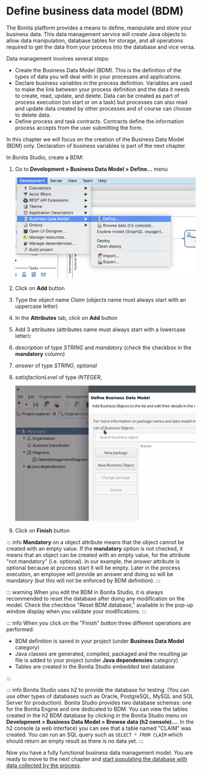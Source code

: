 # Define business data model (BDM)

The Bonita platform provides a means to define, manipulate and store your business data. This data management service will create Java objects to allow data manipulation, database tables for storage, and all operations required to get the data from your process into the database and vice versa.

Data management involves several steps:

- Create the Business Data Model (BDM). This is the definition of the types of data you will deal with in your processes and applications.
- Declare business variables in the process definition. Variables are used to make the link between your process definition and the data it needs to create, read, update, and delete. Data can be created as part of process execution (on start or on a task) but processes can also read and update data created by other processes and of course can choose to delete data.
- Define process and task contracts. Contracts define the information process accepts from the user submitting the form.

In this chapter we will focus on the creation of the Business Data Model (BDM) only. Declaration of business variables is part of the next chapter.

In Bonita Studio, create a BDM:

1. Go to **Development > Business Data Model > Define...** menu

   ![Define business data model menu](images/getting-started-tutorial/define-business-data-model/define-business-data-model-menu.png)
2. Click on **Add** button
3. Type the object name _Claim_ (objects name must always start with an uppercase letter)
4. In the **Attributes** tab, click on **Add** button
5. Add 3 attributes (attributes name must always start with a lowercase letter):
6. _description_ of type _STRING_ and _mandatory_ (check the checkbox in the **mandatory** column)
7. _answer_ of type _STRING_, _optional_
8. _satisfactionLevel_ of type _INTEGER_, 

   ![Create business object with attributes](images/getting-started-tutorial/define-business-data-model/create-business-object-with-attributes.gif)
9. Click on **Finish** button

::: info
**Mandatory** on a object attribute means that the object cannot be created with an empty value. If the **mandatory** option is not checked, it means that an object can be created with an empty value, for the attribute "not mandatory" (i.e. optional). In our example, the _answer_ attribute is optional because at process start it will be empty. Later in the process execution, an employee will provide an answer and doing so will be mandatory (but this will not be enforced by BDM definition).
:::

::: warning
When you edit the BDM in Bonita Studio, it is always recommended to reset the database after doing any modification on the model. Check the checkbox "Reset BDM database," available in the pop-up window display when you validate your modifications.
:::

::: info
When you click on the "Finish" button three different operations are performed:

- BDM definition is saved in your project (under **Business Data Model** category)
- Java classes are generated, compiled, packaged and the resulting jar file is added to your project (under **Java dependencies** category)
- Tables are created in the Bonita Studio embedded test database

:::

::: info
Bonita Studio uses h2 to provide the database for testing. (You can use other types of databases such as Oracle, PostgreSQL, MySQL and SQL Server for production). Bonita Studio provides two database schemas: one for the Bonita Engine and one dedicated to BDM. You can view the tables created in the h2 BDM database by clicking in the Bonita Studio menu on **Development > Business Data Model > Browse data (h2 console)...**. In the h2 console (a web interface) you can see that a table named "CLAIM" was created. You can run an SQL query such as `SELECT * FROM CLAIM` which should return an empty result as there is no data yet.
:::

Now you have a fully functional business data management model. You are ready to move to the next chapter and [start populating the database with data collected by the process](declare-business-variables.md). 

